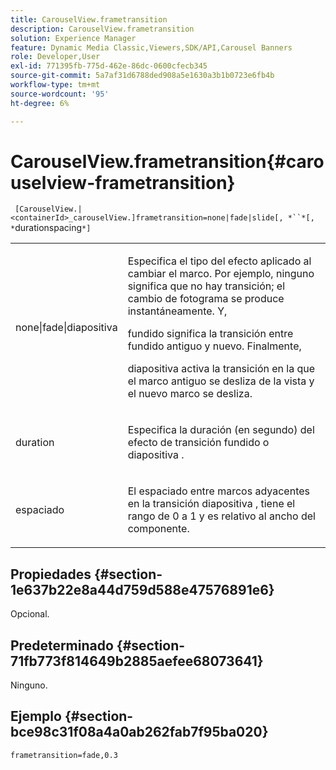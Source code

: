 ```yaml
---
title: CarouselView.frametransition
description: CarouselView.frametransition
solution: Experience Manager
feature: Dynamic Media Classic,Viewers,SDK/API,Carousel Banners
role: Developer,User
exl-id: 771395fb-775d-462e-86dc-0600cfecb345
source-git-commit: 5a7af31d6788ded908a5e1630a3b1b0723e6fb4b
workflow-type: tm+mt
source-wordcount: '95'
ht-degree: 6%

---
```


# CarouselView.frametransition{#carouselview-frametransition}

` [CarouselView.|<containerId>_carouselView.]frametransition=none|fade|slide[, *``*[, *`durationspacing`*]`

<table id="table_D5992FCFF26046079089652B211BB6C5"> 
 <tbody> 
  <tr> 
   <td colname="col1"> <p> <span class="codeph"> none|fade|diapositiva  </span> </p> </td> 
   <td colname="col2"> <p>Especifica el tipo del efecto aplicado al cambiar el marco. Por ejemplo, <span class="codeph"> ninguno </span> significa que no hay transición; el cambio de fotograma se produce instantáneamente. Y, </p> <p> <span class="codeph"> fundido  </span> significa la transición entre fundido antiguo y nuevo. Finalmente, </p> <p> <span class="codeph"> diapositiva  </span> activa la transición en la que el marco antiguo se desliza de la vista y el nuevo marco se desliza. </p> </td> 
  </tr> 
  <tr> 
   <td colname="col1"> <p> <span class="codeph"> <span class="varname"> duration  </span> </span> </p> </td> 
   <td colname="col2"> <p>Especifica la duración (en segundo) del efecto de transición <span class="codeph"> fundido </span> o <span class="codeph"> diapositiva </span>. </p> </td> 
  </tr> 
  <tr> 
   <td colname="col1"> <p> <span class="codeph"> <span class="varname"> espaciado  </span> </span> </p> </td> 
   <td colname="col2"> <p>El espaciado entre marcos adyacentes en la transición <span class="codeph"> diapositiva </span>, tiene el rango de <span class="codeph"> 0 </span> a <span class="codeph"> 1 </span> y es relativo al ancho del componente. </p> </td> 
  </tr> 
 </tbody> 
</table>

## Propiedades {#section-1e637b22e8a44d759d588e47576891e6}

Opcional.

## Predeterminado {#section-71fb773f814649b2885aefee68073641}

Ninguno.

## Ejemplo {#section-bce98c31f08a4a0ab262fab7f95ba020}

`frametransition=fade,0.3`
